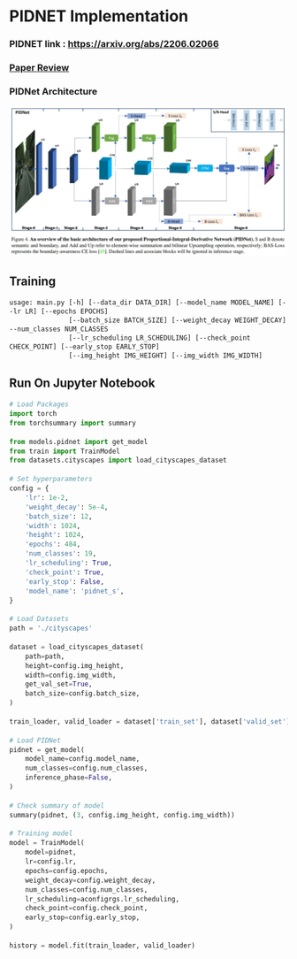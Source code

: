 # PIDNET Implementation 
### PIDNET link : https://arxiv.org/abs/2206.02066  
### [Paper Review](https://github.com/Sangh0/Segmentation/blob/main/PIDNet/pidnet_paper_review.ipynb)
### PIDNet Architecture  
<img src = "https://github.com/Sangh0/Segmentation/blob/main/PIDNet/figure/figure4.JPG?raw=true">

## Training
```
usage: main.py [-h] [--data_dir DATA_DIR] [--model_name MODEL_NAME] [--lr LR] [--epochs EPOCHS]
               [--batch_size BATCH_SIZE] [--weight_decay WEIGHT_DECAY] --num_classes NUM_CLASSES        
               [--lr_scheduling LR_SCHEDULING] [--check_point CHECK_POINT] [--early_stop EARLY_STOP]    
               [--img_height IMG_HEIGHT] [--img_width IMG_WIDTH]
```



## Run On Jupyter Notebook
```python
# Load Packages
import torch
from torchsummary import summary

from models.pidnet import get_model
from train import TrainModel
from datasets.cityscapes import load_cityscapes_dataset

# Set hyperparameters
config = {
    'lr': 1e-2,
    'weight_decay': 5e-4,
    'batch_size': 12,
    'width': 1024,
    'height': 1024,
    'epochs': 484,
    'num_classes': 19,
    'lr_scheduling': True,
    'check_point': True,
    'early_stop': False,
    'model_name': 'pidnet_s',
}

# Load Datasets
path = './cityscapes'

dataset = load_cityscapes_dataset(
    path=path,
    height=config.img_height,
    width=config.img_width,
    get_val_set=True,
    batch_size=config.batch_size,
)

train_loader, valid_loader = dataset['train_set'], dataset['valid_set']

# Load PIDNet
pidnet = get_model(
    model_name=config.model_name, 
    num_classes=config.num_classes,
    inference_phase=False,
)

# Check summary of model
summary(pidnet, (3, config.img_height, config.img_width))

# Training model
model = TrainModel(
    model=pidnet,
    lr=config.lr,
    epochs=config.epochs,
    weight_decay=config.weight_decay,
    num_classes=config.num_classes,
    lr_scheduling=aconfigrgs.lr_scheduling,
    check_point=config.check_point,
    early_stop=config.early_stop,
)

history = model.fit(train_loader, valid_loader)
```